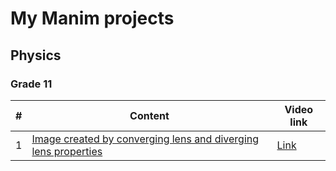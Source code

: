 # My Manim projects

## Physics

### Grade 11

| # | Content | Video link |
| - | ------- | ---------- |
| 1 | [Image created by converging lens and diverging lens properties](https://github.com/duythecoder/manim/blob/main/converging_diverging_lens.py) | [Link](https://www.youtube.com/watch?v=zNrdXo-q6PM) |

